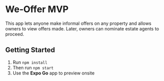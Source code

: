 # We‑Offer MVP

This app lets anyone make informal offers on any property and allows owners to view offers made. Later, owners can nominate estate agents to proceed.

## Getting Started

1. Run `npm install`
2. Then run `npm start`
3. Use the **Expo Go** app to preview onsite
